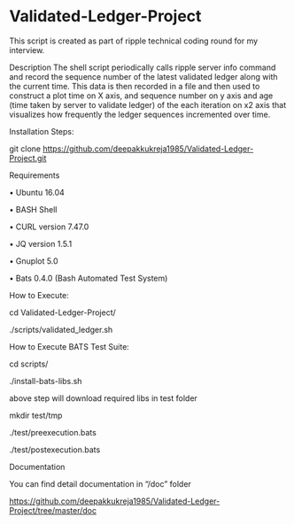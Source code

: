 # Validated-Ledger-Project
This script is created as part of ripple technical coding round for my interview.

Description
The shell script periodically calls ripple server info command and record the sequence number of the latest validated ledger along with the current time. This data is then recorded in a file and then used to construct a plot time on X axis, and sequence number on y axis and age (time taken by server to validate ledger) of the each iteration on x2 axis that visualizes how frequently the ledger sequences incremented over time.

Installation Steps:

git clone https://github.com/deepakkukreja1985/Validated-Ledger-Project.git

Requirements

•	Ubuntu 16.04

•	BASH Shell

•	CURL version 7.47.0

•	JQ version 1.5.1

•	Gnuplot 5.0

•	Bats 0.4.0 (Bash Automated Test System)

How to Execute:

cd Validated-Ledger-Project/

./scripts/validated_ledger.sh

How to Execute BATS Test Suite:

cd scripts/

./install-bats-libs.sh

above step will download required libs in test folder

mkdir test/tmp

./test/preexecution.bats     

./test/postexecution.bats


Documentation

You can find detail documentation in “/doc” folder

https://github.com/deepakkukreja1985/Validated-Ledger-Project/tree/master/doc
